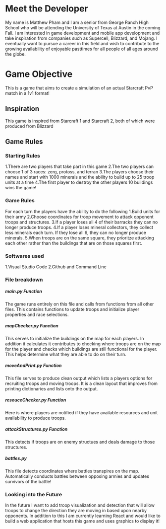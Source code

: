 # Meet the Developer
My name is Matthew Pham and I am a senior from George Ranch High School who will be attending the University of Texas at Austin in the coming Fall. I am interested in game development and mobile app development and take inspiration from companies such as Supercell, Blizzard, and Mojang. I eventually want to pursue a career in this field and wish to contribute to the growing availability of enjoyable pasttimes for all people of all ages around the globe.

# Game Objective
This is a game that aims to create a simulation of an actual Starcraft PvP match in a 1v1 format!

## Inspiration
This game is inspired from Starcraft 1 and Starcraft 2, both of which were produced from Blizzard

## Game Rules

### Starting Rules
1.There are two players that take part in this game
2.The two players can choose 1 of 3 races: zerg, protoss, and terran
3.The players choose their names and start with 1000 minerals and the ability to build up to 25 troop units at a time
4.The first player to destroy the other players 10 buildings wins the game!


### Game Rules
For each turn the players have the ability to do the following
1.Build units for their army
2.Choose coordinates for troop movement to attack opponent troops and structures.
3.If a player loses all 4 of their barracks they can no longer produce troops.
4.If a player loses mineral collectors, they collect less minerals each turn. If they lose all 6, they can no longer produce minerals.
5.When troops are on the same square, they prioritze attacking each other rather than the buildings that are on those squares first.


### Softwares used
1.Visual Studio Code
2.Github and Command Line


### File breakdown
##### main.py Function
The game runs entirely on this file and calls from functions from all other files. This contains functions to update troops and initialize player properties and race selections.

##### mapChecker.py Function
This serves to initialize the buildings on the map for each players. In addition it calculates it contributes to checking where troops are on the map for the player and checks which buildings are still functional for the player. This helps determine what they are able to do on their turn.

##### moveAndPrint.py Function
This file serves to produce clean output which lists a players options for recruiting troops and moving troops. It is a clean layout that improves from printing dictionaries and lists onto the output.

##### resouceChecker.py Function
Here is where players are notified if they have available resources and unit availability to produce troops.

##### attackStructures.py Function
This detects if troops are on enemy structues and deals damage to those structures.

##### battles.py
This file detects coordinates where battles transpires on the map. Automatically conducts battles between opposing armies and updates survivors of the battle!


### Looking into the Future
In the future I want to add troop visualization and detection that will allow troops to change the direction they are moving in based upon nearby opponents. In addition to this I am currently learning React and would like to build a web application that hosts this game and uses graphics to display it!
